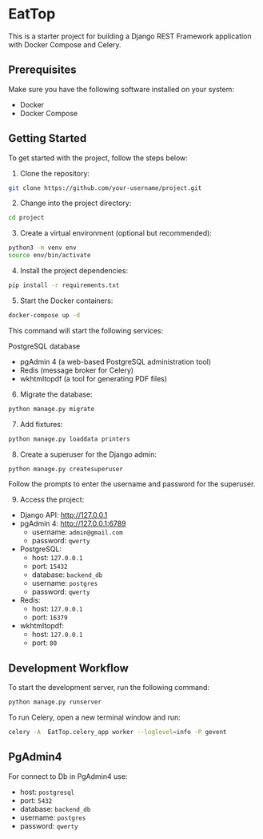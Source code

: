 # EatTop
This is a starter project for building a Django REST Framework application with Docker Compose and Celery.

## Prerequisites
Make sure you have the following software installed on your system:

 - Docker
 - Docker Compose

## Getting Started
To get started with the project, follow the steps below:

1. Clone the repository:
```bash
git clone https://github.com/your-username/project.git
```

2. Change into the project directory:
```bash
cd project
```

3. Create a virtual environment (optional but recommended):
```bash
python3 -m venv env
source env/bin/activate
```

4. Install the project dependencies:
```bash
pip install -r requirements.txt
```

5. Start the Docker containers:
```bash
docker-compose up -d
```
This command will start the following services:

PostgreSQL database
 - pgAdmin 4 (a web-based PostgreSQL administration tool)
 - Redis (message broker for Celery) 
 - wkhtmltopdf (a tool for generating PDF files)

6. Migrate the database:
```bash
python manage.py migrate
```
7. Add fixtures:
```bash
python manage.py loaddata printers
```

8. Create a superuser for the Django admin:
```bash
python manage.py createsuperuser
```
Follow the prompts to enter the username and password for the superuser.

9. Access the project:

 - Django API: http://127.0.0.1
 - pgAdmin 4: http://127.0.0.1:6789
   - username: `admin@gmail.com`
   - password: `qwerty`
 - PostgreSQL:
   - host: `127.0.0.1`
   - port: `15432`
   - database: `backend_db`
   - username: `postgres`
   - password: `qwerty`
 - Redis:
   - host: `127.0.0.1`
   - port: `16379`
 - wkhtmltopdf:
   - host: `127.0.0.1`
   - port: `80`

## Development Workflow
To start the development server, run the following command:
```bash
python manage.py runserver
```

To run Celery, open a new terminal window and run:
```bash
celery -A  EatTop.celery_app worker --loglevel=info -P gevent
```

## PgAdmin4
For connect to Db in PgAdmin4 use:
 - host: `postgresql`
 - port: `5432`
 - database: `backend_db`
 - username: `postgres`
 - password: `qwerty`
